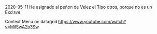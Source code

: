 2020-05-11
He asignado al peñon de Velez el Tipo otros, porque no es un Exclave



Context Menu on datagrid
https://www.youtube.com/watch?v=MiISwA2b3Sw